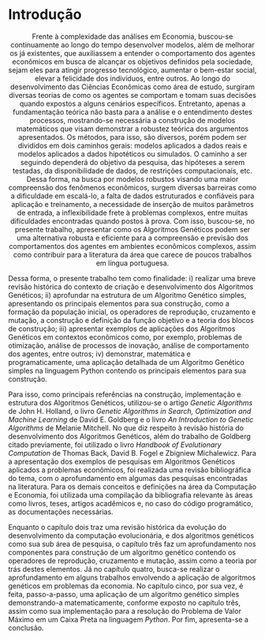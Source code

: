 # Introdução

<p align="center">
Frente à complexidade das análises em Economia, buscou-se continuamente ao longo do tempo desenvolver modelos, além de melhorar os já existentes, que auxiliassem a entender o comportamento dos agentes econômicos em busca de alcançar os objetivos definidos pela sociedade, sejam eles para atingir progresso tecnológico, aumentar o bem-estar social, elevar a felicidade dos indivíduos, entre outros. Ao longo do desenvolvimento das Ciências Econômicas como área de estudo, surgiram diversas teorias de como os agentes se comportam e tomam suas decisões quando expostos a alguns cenários específicos. Entretanto, apenas a fundamentação teórica não basta para a análise e o entendimento destes processos, mostrando-se necessária a construção de modelos matemáticos que visam demonstrar a robustez teórica dos argumentos apresentados. Os métodos, para isso, são diversos, porém podem ser divididos em dois caminhos gerais: modelos aplicados a dados reais e modelos aplicados a dados hipotéticos ou simulados. O caminho a ser seguindo dependerá do objetivo da pesquisa, das hipóteses a serem testadas, da disponibilidade de dados, de restrições computacionais, etc. Dessa forma, na busca por modelos robustos visando uma maior compreensão dos fenômenos econômicos, surgem diversas barreiras como a dificuldade em escalá-lo, a falta de dados estruturados e confiáveis para aplicação e treinamento, a necessidade de inserção de muitos parâmetros de entrada, a inflexibilidade frete à problemas complexos, entre muitas dificuldades encontradas quando postos à prova. Com isso, buscou-se, no presente trabalho, apresentar como os Algoritmos Genéticos podem ser uma alternativa robusta e eficiente para a compreensão e previsão dos comportamentos dos agentes em ambientes econômicos complexos, assim como contribuir para a literatura da área que carece de poucos trabalhos em língua portuguesa.

Dessa forma, o presente trabalho tem como finalidade: i) realizar uma breve revisão histórica do contexto de criação e desenvolvimento dos Algoritmos Genéticos; ii) aprofundar na estrutura de um Algoritmo Genético simples, apresentando os principais elementos para sua construção, como a formação da população inicial, os operadores de reprodução, cruzamento e mutação, a construção e definição da função objetivo e a teoria dos blocos de construção; iii) apresentar exemplos de aplicações dos Algoritmos Genéticos em contextos econômicos como, por exemplo, problemas de otimização, análise de processos de inovação, análise de comportamento dos agentes, entre outros; iv) demonstrar, matemática e programaticamente, uma aplicação detalhada de um Algoritmo Genético simples na linguagem Python contendo os principais elementos para sua construção.

Para isso, como principais referências na construção, implementação e estrutura dos Algoritmos Genéticos, utilizou-se o artigo _Genetic Algorithms_ de John H. Holland, o livro _Genetic Algorithms in Search, Optimization and Machine Learning_ de David E. Goldberg e o livro _An Introduction to Genetic Algorithms_ de Melanie Mitchell. No que diz respeito à revisão história do desenvolvimento dos Algoritmos Genéticos, além do trabalho de Goldberg citado previamente, foi utilizado o livro _Handbook of Evolutionary Computation_ de Thomas Back, David B. Fogel e Zbigniew Michalewicz. Para a apresentação dos exemplos de pesquisas em Algoritmos Genéticos aplicados a problemas econômicos, foi realizada uma revisão bibliográfica do tema, com o aprofundamento em algumas das pesquisas encontradas na literatura. Para os demais conceitos e definições na área da Computação e Economia, foi utilizada uma compilação da bibliografia relevante às áreas como livros, teses, artigos acadêmicos e, no caso do código programático, as documentações necessárias.

Enquanto o capítulo dois traz uma revisão histórica da evolução do desenvolvimento da computação evolucionária, e dos algoritmos genéticos como sua sub área de pesquisa, o capítulo três faz um aprofundamento nos componentes para construção de um algoritmo genético contendo os operadores de reprodução, cruzamento e mutação, assim como a teoria por trás destes elementos. Já no capítulo quatro, busca-se realizar o aprofundamento em alguns trabalhos envolvendo a aplicação de algoritmos genéticos em problemas da economia. No capítulo cinco, por sua vez, é feita, passo-a-passo, uma aplicação de um algoritmo genético simples demonstrando-a matematicamente, conforme exposto no capítulo três, assim como sua implementação para a resolução do Problema de Valor Máximo em um Caixa Preta na linguagem _Python_. Por fim, apresenta-se a conclusão.
</p>
